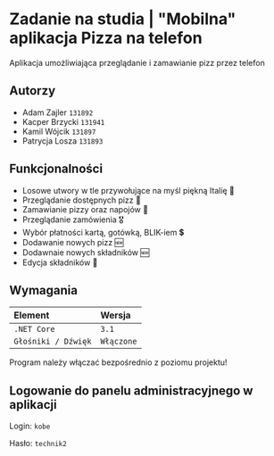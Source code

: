 # Zadanie na studia | "Mobilna" aplikacja Pizza na telefon

Aplikacja umożliwiająca przeglądanie i zamawianie pizz przez telefon

## Autorzy

- Adam Zajler     `131892`
- Kacper Brzycki  `131941`
- Kamil Wójcik    `131897`
- Patrycja Losza  `131893`

## Funkcjonalności

- Losowe utwory w tle przywołujące na myśl piękną Italię 💖 
- Przeglądanie dostępnych pizz 🍕
- Zamawianie pizzy oraz napojów 🍹
- Przeglądanie zamówienia 🎖️
- Wybór płatności kartą, gotówką, BLIK-iem 💲
- Dodawanie nowych pizz 🆕
- Dodawnaie nowych składników 🆕
- Edycja składników 📜

## Wymagania

| Element | Wersja     | 
| :-------- | :------- | 
| `.NET Core`      | `3.1` | 
| `Głośniki / Dźwięk`      | `Włączone` | 

Program należy włączać bezpośrednio z poziomu projektu!

## Logowanie do panelu administracyjnego w aplikacji
Login: `kobe`

Hasło: `technik2`
